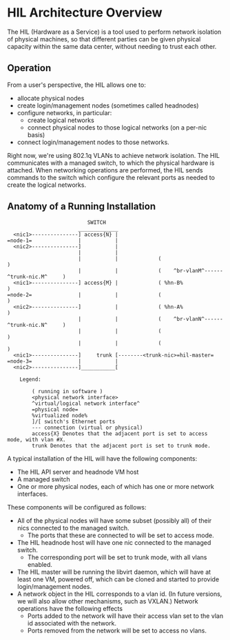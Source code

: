 # HIL Architecture Overview

The HIL (Hardware as a Service) is a tool used to perform network
isolation of physical machines, so that different parties can be
given physical capacity within the same data center, without needing
to trust each other.

## Operation

From a user's perspective, the HIL allows one to:

* allocate physical nodes
* create login/management nodes (sometimes called headnodes)
* configure networks, in particular:
  * create logical networks
  * connect physical nodes to those logical networks (on a per-nic basis)
* connect login/management nodes to those networks.

Right now, we're using 802.1q VLANs to achieve network isolation. The
HIL communicates with a managed switch, to which the physical
hardware is attached. When networking operations are performed, the
HIL sends commands to the switch which configure the relevant ports
as needed to create the logical networks.

## Anatomy of a Running Installation


                              SWITCH
                           _____________
      <nic1>---------------] access{N} |
    =node-1=               |           |
      <nic2>---------------]           |
                           |           |
                           |           |             (                                      )
                           |           |             (    ^br-vlanM^------^trunk-nic.M^     )
      <nic1>---------------] access{M} |             ( %hn-B%                               )
    =node-2=               |           |             (                                      )
      <nic2>---------------]           |             ( %hn-A%                               )
                           |           |             (    ^br-vlanN^------^trunk-nic.N^     )
                           |           |             (                                      )
                           |           |             (                                      )
      <nic1>---------------]     trunk [--------<trunk-nic>=hil-master=
    =node-3=               |           |
      <nic2>---------------]___________[

        Legend:

            ( running in software )
            <physical network interface>
            ^virtual/logical network interface^
            =physical node=
            %virtualized node%
            ]/[ switch's Ethernet ports
            --- connection (virtual or physical)
            access{X} Denotes that the adjacent port is set to access mode, with vlan #X.
            trunk Denotes that the adjacent port is set to trunk mode.


A typical installation of the HIL will have the following components:

* The HIL API server and headnode VM host
* A managed switch
* One or more physical nodes, each of which has one or more network
  interfaces.

These components will be configured as follows:

* All of the physical nodes will have some subset (possibly all) of
  their nics connected to the managed switch.
  * The ports that these are connected to will be set to access mode.
* The HIL headnode host will have one nic connected to the managed switch.
  * The corresponding port will be set to trunk mode, with all vlans
    enabled.
* The HIL master will be running the libvirt daemon, which will have at least
  one VM, powered off, which can be cloned and started to provide
  login/management nodes.
* A network object in the HIL corresponds to a vlan id.  (In future versions,
  we will also allow other mechanisms, such as VXLAN.)  Network operations
  have the following effects
  * Ports added to the network will have their access vlan set to the vlan id
    associated with the network.
  * Ports removed from the network will be set to access no vlans.
